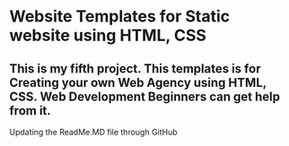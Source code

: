 # Website Templates for Static website  using HTML, CSS
## This is my fifth project. This templates is for Creating your own Web Agency using HTML, CSS. Web Development Beginners can get help from it.
Updating the ReadMe.MD file through GitHub 
